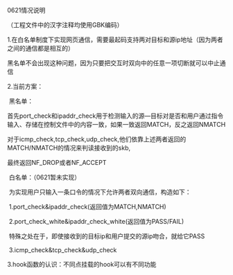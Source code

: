 0621情况说明

（工程文件中的汉字注释均使用GBK编码）

1.在白名单制度下实现网页通信，需要最起码支持两对目标和源ip地址（因为两者之间的通信都是相互的）

​	黑名单不会出现这种问题，因为只要把交互时双向中的任意一项切断就可以中止通信

2.当前方案：

​	黑名单：

​	首先port_check和ipaddr_check用于检测输入的源—目标对是否和用户通过指令输入、存储在控制文件中的内容一致，如果一致返回MATCH，反之返回NMATCH

​	对于icmp_check,tcp_check,udp_check,他们依靠上述两者返回的MATCH/NMATCH的情况来判读接收到的skb,

最终返回NF_DROP或者NF_ACCEPT



​	白名单：（0621暂未实现）

​	为实现用户只输入一条口令的情况下允许两者双向通信，构造如下：

​		1.port_check&ipaddr_check(返回值为MATCH,NMATCH)

​		2.port_check_white&ipaddr_check_white(返回值为PASS/FAIL)

​		特殊之处在于，即使接收到的目标ip和用户提交的源ip吻合，就给它PASS

​		3.icmp_check&tcp_check&udp_check

3.hook函数的认识：不同点挂载的hook可以有不同功能

